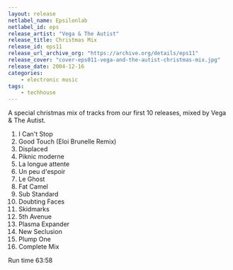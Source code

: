 ```yaml
---
layout: release
netlabel_name: Epsilonlab
netlabel_id: eps
release_artist: "Vega & The Autist"
release_title: Christmas Mix
release_id: eps11
release_url_archive_org: "https://archive.org/details/eps11"
release_cover: "cover-eps011-vega-and-the-autist-christmas-mix.jpg"
release_date: 2004-12-16
categories:
    - electronic music
tags:
    - techhouse
---
```

A special christmas mix of tracks from our first 10 releases, mixed by Vega & The Autist.

1. I Can't Stop
2. Good Touch (Eloi Brunelle Remix)
3. Displaced
4. Piknic moderne
5. La longue attente
6. Un peu d'espoir
7. Le Ghost
8. Fat Camel
9. Sub Standard
10. Doubting Faces
11. Skidmarks
12. 5th Avenue
13. Plasma Expander
14. New Seclusion
15. Plump One
16. Complete Mix

Run time 63:58